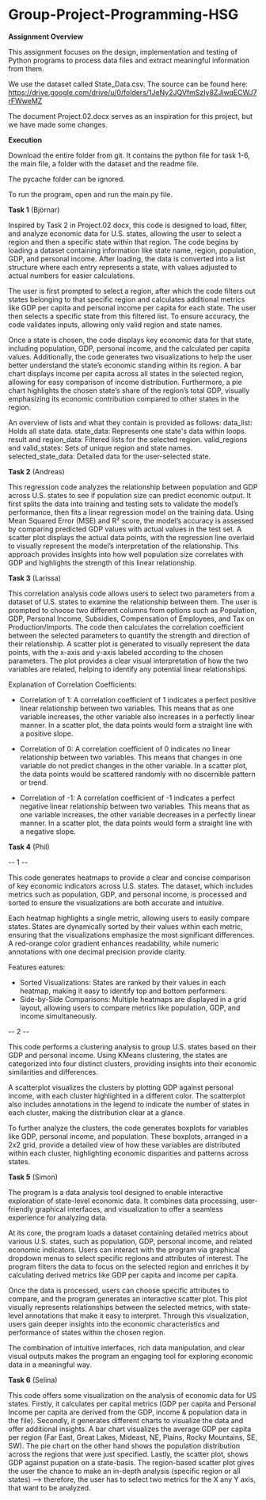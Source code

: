 # Group-Project-Programming-HSG

**Assignment Overview**

This assignment focuses on the design, implementation and testing of Python programs to process data files and extract meaningful information from them.

We use the dataset called State_Data.csv. The source can be found here: https://drive.google.com/drive/u/0/folders/1JeNy2JQVfmSzIy8ZJiwqECWJ7rFWweMZ 

The document Project.02.docx serves as an inspiration for this project, but we have made some changes. 

**Execution**

Download the entire folder from git. It contains the python file for task 1-6, the main file, a folder with the dataset and the readme file.

The pycache folder can be ignored.

To run the program, open and run the main.py file. 

**Task 1** (Björnar)

Inspired by Task 2 in Project.02 docx, this code is designed to load, filter, and analyze economic data for U.S. states, allowing the user to select a region and then a specific state within that region. The code begins by loading a dataset containing information like state name, region, population, GDP, and personal income. After loading, the data is converted into a list structure where each entry represents a state, with values adjusted to actual numbers for easier calculations.

The user is first prompted to select a region, after which the code filters out states belonging to that specific region and calculates additional metrics like GDP per capita and personal income per capita for each state. The user then selects a specific state from this filtered list. To ensure accuracy, the code validates inputs, allowing only valid region and state names.

Once a state is chosen, the code displays key economic data for that state, including population, GDP, personal income, and the calculated per capita values. Additionally, the code generates two visualizations to help the user better understand the state’s economic standing within its region. A bar chart displays income per capita across all states in the selected region, allowing for easy comparison of income distribution. Furthermore, a pie chart highlights the chosen state’s share of the region’s total GDP, visually emphasizing its economic contribution compared to other states in the region.

An overview of lists and what they contain is provided as follows:
data_list: Holds all state data.
state_data: Represents one state's data within loops.
result and region_data: Filtered lists for the selected region.
valid_regions and valid_states: Sets of unique region and state names.
selected_state_data: Detailed data for the user-selected state.

**Task 2** (Andreas)

This regression code analyzes the relationship between population and GDP across U.S. states to see if population size can predict economic output. It first splits the data into training and testing sets to validate the model’s performance, then fits a linear regression model on the training data. Using Mean Squared Error (MSE) and R² score, the model’s accuracy is assessed by comparing predicted GDP values with actual values in the test set. A scatter plot displays the actual data points, with the regression line overlaid to visually represent the model’s interpretation of the relationship. This approach provides insights into how well population size correlates with GDP and highlights the strength of this linear relationship.

**Task 3** (Larissa)

This correlation analysis code allows users to select two parameters from a dataset of U.S. states to examine the relationship between them. The user is prompted to choose two different columns from options such as Population, GDP, Personal Income, Subsidies, Compensation of Employees, and Tax on Production/Imports. The code then calculates the correlation coefficient between the selected parameters to quantify the strength and direction of their relationship. A scatter plot is generated to visually represent the data points, with the x-axis and y-axis labeled according to the chosen parameters. The plot provides a clear visual interpretation of how the two variables are related, helping to identify any potential linear relationships.

Explanation of Correlation Coefficients:
- Correlation of 1: A correlation coefficient of 1 indicates a perfect positive linear relationship between two variables. This means that as one variable increases, the other variable also increases in a perfectly linear manner. In a scatter plot, the data points would form a straight line with a positive slope.

- Correlation of 0: A correlation coefficient of 0 indicates no linear relationship between two variables. This means that changes in one variable do not predict changes in the other variable. In a scatter plot, the data points would be scattered randomly with no discernible pattern or trend.

- Correlation of -1: A correlation coefficient of -1 indicates a perfect negative linear relationship between two variables. This means that as one variable increases, the other variable decreases in a perfectly linear manner. In a scatter plot, the data points would form a straight line with a negative slope.

**Task 4** (Phil)

-- 1 --

This code generates heatmaps to provide a clear and concise comparison of key economic indicators across U.S. states. The dataset, which includes metrics such as population, GDP, and personal income, is processed and sorted to ensure the visualizations are both accurate and intuitive.

Each heatmap highlights a single metric, allowing users to easily compare states. States are dynamically sorted by their values within each metric, ensuring that the visualizations emphasize the most significant differences. A red-orange color gradient enhances readability, while numeric annotations with one decimal precision provide clarity.

Features eatures:
- Sorted Visualizations: States are ranked by their values in each heatmap, making it easy to identify top and bottom performers.
- Side-by-Side Comparisons: Multiple heatmaps are displayed in a grid layout, allowing users to compare metrics like population, GDP, and income simultaneously.

-- 2 --

This code performs a clustering analysis to group U.S. states based on their GDP and personal income. Using KMeans clustering, the states are categorized into four distinct clusters, providing insights into their economic similarities and differences. 

A scatterplot visualizes the clusters by plotting GDP against personal income, with each cluster highlighted in a different color. The scatterplot also includes annotations in the legend to indicate the number of states in each cluster, making the distribution clear at a glance.

To further analyze the clusters, the code generates boxplots for variables like GDP, personal income, and population. These boxplots, arranged in a 2x2 grid, provide a detailed view of how these variables are distributed within each cluster, highlighting economic disparities and patterns across states.


**Task 5** (Simon)

The program is a data analysis tool designed to enable interactive exploration of state-level economic data. It combines data processing, user-friendly graphical interfaces, and visualization to offer a seamless experience for analyzing data.

At its core, the program loads a dataset containing detailed metrics about various U.S. states, such as population, GDP, personal income, and related economic indicators. Users can interact with the program via graphical dropdown menus to select specific regions and attributes of interest. The program filters the data to focus on the selected region and enriches it by calculating derived metrics like GDP per capita and income per capita.

Once the data is processed, users can choose specific attributes to compare, and the program generates an interactive scatter plot. This plot visually represents relationships between the selected metrics, with state-level annotations that make it easy to interpret. Through this visualization, users gain deeper insights into the economic characteristics and performance of states within the chosen region.

The combination of intuitive interfaces, rich data manipulation, and clear visual outputs makes the program an engaging tool for exploring economic data in a meaningful way.

**Task 6** (Selina)

This code offers some visualization on the analysis of economic data for US states. Firstly, it calculates per capital metrics (GDP per capita and Personal Income per capita are derived from the GDP, income & population data in the file). Secondly, it generates different charts to visualize the data and offer additional insights. A bar chart visualizes the average GDP per capita per region (Far East, Great Lakes, Mideast, NE, Plains, Rocky Mountains, SE, SW). The pie chart on the other hand shows the population distribution across the regions that were just specified. Lastly, the scatter plot, shows GDP against pupation on a state-basis. The region-based scatter plot gives the user the chance to make an in-depth analysis (specific region or all states) —> therefore, the user has to select two metrics for the X any Y axis, that want to be analyzed.
